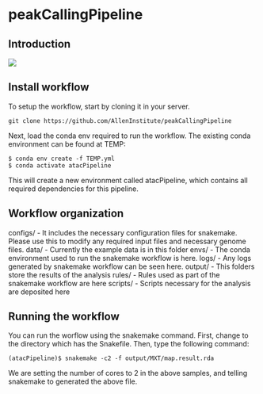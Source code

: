# peakCallingPipeline

## Introduction

![](https://github.com/AllenInstitute/peakCallingPipeline/blob/main/Pipelines%20-%20ArchR%20peak%20calling%20pipeline%20schematic.jpg)

## Install workflow

To setup the workflow, start by cloning it in your server.

```
git clone https://github.com/AllenInstitute/peakCallingPipeline
```

Next, load the conda env required to run the workflow. The existing conda environment can be found at TEMP:
```
$ conda env create -f TEMP.yml
$ conda activate atacPipeline
```

This will create a new environment called atacPipeline, which contains all required dependencies for this pipeline.

## Workflow organization
configs/ - It includes the necessary configuration files for snakemake. Please use this to modify any required input files and necessary genome files.
data/ - Currently the example data is in this folder
envs/ - The conda environment used to run the snakemake workflow is here.
logs/ - Any logs generated by snakemake workflow can be seen here.
output/ - This folders store the results of the analysis
rules/ - Rules used as part of the snakemake workflow are here
scripts/ - Scripts necessary for the analysis are deposited here

## Running the workflow
You can run the worflow using the snakemake command. First, change to the directory which has the Snakefile. Then, type the following command:

```
(atacPipeline)$ snakemake -c2 -f output/MXT/map.result.rda
```

We are setting the number of cores to 2 in the above samples, and telling snakemake to generated the above file.

